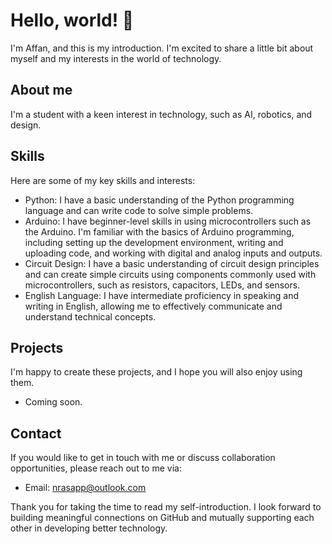# Hello, world! 👋
I'm Affan, and this is my introduction. I'm excited to share a little bit about myself and my interests in the world of technology.

## About me
I'm a student with a keen interest in technology, such as AI, robotics, and design.

## Skills
Here are some of my key skills and interests:
- Python: I have a basic understanding of the Python programming language and can write code to solve simple problems.
- Arduino: I have beginner-level skills in using microcontrollers such as the Arduino. I'm familiar with the basics of Arduino programming, including setting up the development environment, writing and uploading code, and working with digital and analog inputs and outputs.
- Circuit Design: I have a basic understanding of circuit design principles and can create simple circuits using components commonly used with microcontrollers, such as resistors, capacitors, LEDs, and sensors.
- English Language: I have intermediate proficiency in speaking and writing in English, allowing me to effectively communicate and understand technical concepts.

## Projects
I'm happy to create these projects, and I hope you will also enjoy using them.
- Coming soon.

## Contact
If you would like to get in touch with me or discuss collaboration opportunities, please reach out to me via:
- Email: nrasapp@outlook.com

Thank you for taking the time to read my self-introduction. I look forward to building meaningful connections on GitHub and mutually supporting each other in developing better technology.
